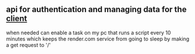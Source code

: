 ## api for authentication and managing data for the [client](https://github.com/PickleEaterJim33/Project-Management-Client)  
when needed can enable a task on my pc that runs a script every 10 minutes which keeps the render.com service from going to sleep by making a get request to '/'
